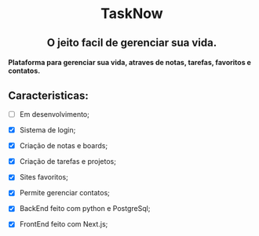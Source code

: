 <h1 align="center"> TaskNow </h1>
<h2 align="center"> O jeito facil de gerenciar sua vida. </h2>


#### Plataforma para gerenciar sua vida, atraves de notas, tarefas, favoritos e contatos.

## Caracteristicas:
- [ ] Em desenvolvimento;
- [x] Sistema de login;
- [x] Criação de notas e boards;
- [x] Criação de tarefas e projetos;
- [x] Sites favoritos;
- [x] Permite gerenciar contatos;
- [x] BackEnd feito com python e PostgreSql;
- [x] FrontEnd feito com Next.js;
 
